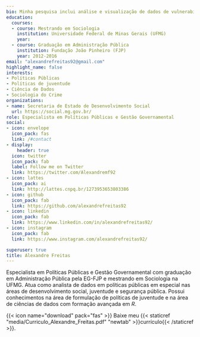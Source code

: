 ```yaml
---
bio: Minha pesquisa inclui análise e visualização de dados de vulnerabilidade social.
education:
  courses:
  - course: Mestrando em Sociologia
    institution: Universidade Federal de Minas Gerais (UFMG)
    year:
  - course: Graduação em Administração Pública
    institution: Fundação João Pinheiro (FJP)
    year: 2012-2016
email: "alexandrefreitas92@gmail.com"
highlight_name: false
interests:
- Políticas Públicas
- Políticas de juventude
- Ciência de Dados
- Sociologia do Crime
organizations:
- name: Secretaria de Estado de Desenvolvimento Social
  url: https://social.mg.gov.br/
role: Especialista em Políticas Públicas e Gestão Governamental
social:
- icon: envelope
  icon_pack: fas
  link: /#contact
- display:
    header: true
  icon: twitter
  icon_pack: fab
  label: Follow me on Twitter
  link: https://twitter.com/Alexandremf92
- icon: lattes
  icon_pack: ai
  link: http://lattes.cnpq.br/1273953653803386
- icon: github
  icon_pack: fab
  link: https://github.com/alexandrefreitas92
- icon: linkedin
  icon_pack: fab
  link: https://www.linkedin.com/in/alexandrefreitas92/
- icon: instagram
  icon_pack: fab
  link: https://www.instagram.com/alexandrefreitas92/

superuser: true
title: Alexandre Freitas
---
```


Especialista em Políticas Públicas e Gestão Governamental com graduação em Administração Pública pela EG-FJP e mestrando em Sociologia na UFMG. Atua como analista de dados em políticas públicas em especial nas áreas de desenvolvimento social, juventude e segurança pública. Possui conhecimentos na área de formulação de políticas de juventude e na área de ciências de dados com formação avançada em *R*.


{{< icon name="download" pack="fas" >}} Baixe meu {{< staticref "media/Curriculo_Alexandre_Freitas.pdf" "newtab" >}}currículo{{< /staticref >}}.
